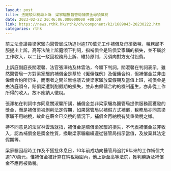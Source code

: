 ```yaml
---
layout: post
title: 法庭駁回稅局上訴　梁家騮獲醫管局補償金毋須徵稅
date: 2023-02-22 20:46:06.000000000 +08:00
link: https://news.rthk.hk/rthk/ch/component/k2/1689043-20230222.htm
categories: rthk
---
```


前立法會議員梁家騮向醫管局成功追討逾170萬元工作補償及毋須徵稅，稅務局不服提出上訴，高等法院上訴庭頒下判詞，指補償金是賠償梁家騮的損失，並不屬於工作收入，以二比一駁回稅務局上訴、維持原判，另須向對方支付訟費。

上訴庭副庭長關淑馨、法官張澤祐及林雲浩，今頒下判詞。關淑馨在判詞表示，雖然醫管局一方對梁家騮的補償金是基於《僱傭條例》及僱傭合約，但補償金並非由僱傭合約所衍生，而兩者之間並無協議去使梁家騮放棄假期及當值上班，補償金是由法庭頒令，賠償梁遭剝削假期的損失，並非由僱傭合約的機制產生，亦非從工作所得的收入，故不應納入徵稅。

張澤祐在判詞中亦同意關淑馨所講，補償金並非梁家騮為醫管局提供服務而獲發的獎金，而是補償梁被剝削法定假期，如果醫管局以補假方式補償，稅務局亦同意梁家騮不用納稅，故此在薪金已交稅的情況下，補償金再納稅有雙重徵稅之嫌。

持不同意見的法官林雲浩就指，補償金是賠償梁家騮的損失，不代表補償金並非收入，認為補償金是獎金性質，換取梁家騮繼續遵從醫管局指示當值，及放棄其法定假期等。

梁家騮因超時工作及不獲批休息日，10年前成功向醫管局追討9年來的工作補償共逾170萬元，惟補償金被計算在納稅範圍內，他上訴至高等法院，獲判勝訴及補償金不應再被徵稅。
